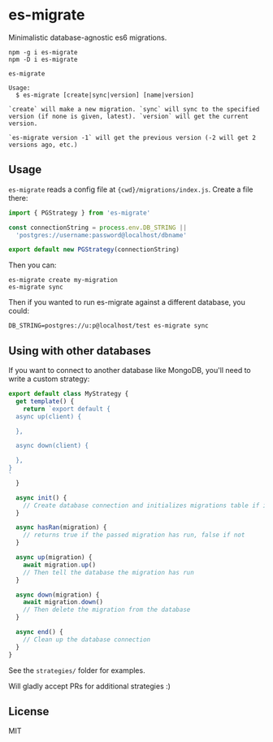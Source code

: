 es-migrate
==========

Minimalistic database-agnostic es6 migrations.

```
npm -g i es-migrate
npm -D i es-migrate
```

```
es-migrate

Usage:
  $ es-migrate [create|sync|version] [name|version]

`create` will make a new migration. `sync` will sync to the specified version (if none is given, latest). `version` will get the current version.

`es-migrate version -1` will get the previous version (-2 will get 2 versions ago, etc.)
```

## Usage

`es-migrate` reads a config file at `{cwd}/migrations/index.js`.  Create a file there:

```js
import { PGStrategy } from 'es-migrate'

const connectionString = process.env.DB_STRING ||
  'postgres://username:password@localhost/dbname'

export default new PGStrategy(connectionString)
```

Then you can:

```
es-migrate create my-migration
es-migrate sync
```

Then if you wanted to run es-migrate against a different database, you could:

```
DB_STRING=postgres://u:p@localhost/test es-migrate sync
```

## Using with other databases

If you want to connect to another database like MongoDB, you'll need to write a custom strategy:

```js
export default class MyStrategy {
  get template() {
    return `export default {
  async up(client) {

  },

  async down(client) {

  },
}
`
  }

  async init() {
    // Create database connection and initializes migrations table if it doesn't exist
  }

  async hasRan(migration) {
    // returns true if the passed migration has run, false if not
  }

  async up(migration) {
    await migration.up()
    // Then tell the database the migration has run
  }

  async down(migration) {
    await migration.down()
    // Then delete the migration from the database
  }

  async end() {
    // Clean up the database connection
  }
}
```

See the `strategies/` folder for examples.

Will gladly accept PRs for additional strategies :)

## License
MIT
